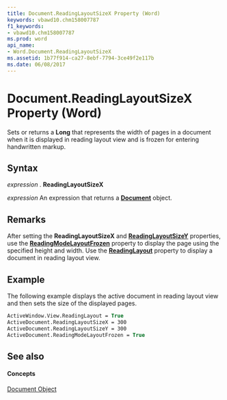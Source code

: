 ```yaml
---
title: Document.ReadingLayoutSizeX Property (Word)
keywords: vbawd10.chm158007787
f1_keywords:
- vbawd10.chm158007787
ms.prod: word
api_name:
- Word.Document.ReadingLayoutSizeX
ms.assetid: 1b77f914-ca27-8ebf-7794-3ce49f2e117b
ms.date: 06/08/2017
---
```



# Document.ReadingLayoutSizeX Property (Word)

Sets or returns a **Long** that represents the width of pages in a document when it is displayed in reading layout view and is frozen for entering handwritten markup.


## Syntax

 _expression_ . **ReadingLayoutSizeX**

 _expression_ An expression that returns a **[Document](document-object-word.md)** object.


## Remarks

After setting the **ReadingLayoutSizeX** and **[ReadingLayoutSizeY](document-readinglayoutsizey-property-word.md)** properties, use the **[ReadingModeLayoutFrozen](document-readingmodelayoutfrozen-property-word.md)** property to display the page using the specified height and width. Use the **[ReadingLayout](view-readinglayout-property-word.md)** property to display a document in reading layout view.


## Example

The following example displays the active document in reading layout view and then sets the size of the displayed pages.


```vb
ActiveWindow.View.ReadingLayout = True 
ActiveDocument.ReadingLayoutSizeX = 300 
ActiveDocument.ReadingLayoutSizeY = 300 
ActiveDocument.ReadingModeLayoutFrozen = True
```


## See also


#### Concepts


[Document Object](document-object-word.md)

